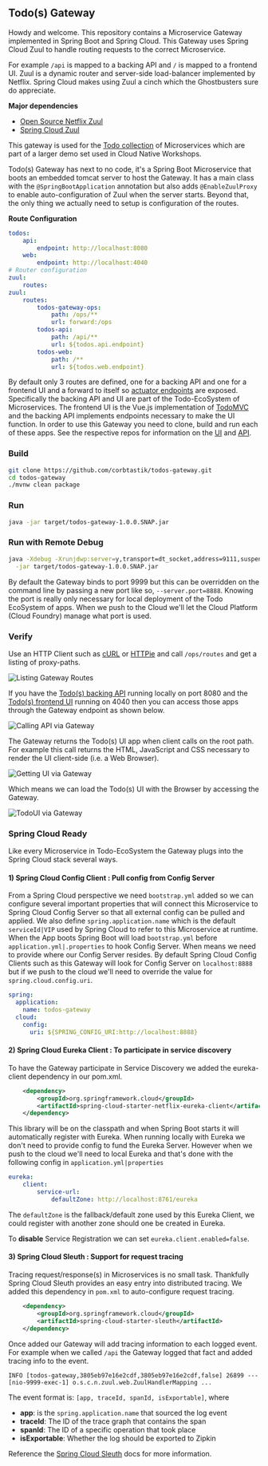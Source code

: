 ## Todo(s) Gateway

Howdy and welcome.  This repository contains a Microservice Gateway implemented in Spring Boot and Spring Cloud.  This Gateway uses Spring Cloud Zuul to handle routing requests to the correct Microservice.

For example ``/api`` is mapped to a backing API and ``/`` is mapped to a frontend UI.  Zuul is a dynamic router and server-side load-balancer implemented by Netflix.  Spring Cloud makes using Zuul a cinch which the Ghostbusters sure do appreciate.

**Major dependencies**
* [Open Source Netflix Zuul](https://github.com/Netflix/zuul)
* [Spring Cloud Zuul]()

This gateway is used for the [Todo collection](https://github.com/corbtastik/todo-ecosystem) of Microservices which are part of a larger demo set used in Cloud Native Workshops.

Todo(s) Gateway has next to no code, it's a Spring Boot Microservice that boots an embedded tomcat server to host the Gateway.  It has a main class with the ``@SpringBootApplication`` annotation but also adds ``@EnableZuulProxy`` to enable auto-configuration of Zuul when the server starts.  Beyond that, the only thing we actually need to setup is configuration of the routes.

**Route Configuration**

```yml
todos:
    api:
        endpoint: http://localhost:8080    
    web:
        endpoint: http://localhost:4040
# Router configuration
zuul:
    routes:
zuul:
    routes:
        todos-gateway-ops:
            path: /ops/**
            url: forward:/ops    
        todos-api:
            path: /api/**
            url: ${todos.api.endpoint}            
        todos-web:
            path: /**
            url: ${todos.web.endpoint}
```

By default only 3 routes are defined, one for a backing API and one for a frontend UI and a forward to itself so [actuator endpoints](https://docs.spring.io/spring-boot/docs/current/reference/html/production-ready-endpoints.html) are exposed.  Specifically the backing API and UI are part of the Todo-EcoSystem of Microservices.  The frontend UI is the Vue.js implementation of [TodoMVC](http://todomvc.com/examples/vue/) and the backing API implements endpoints necessary to make the UI function.  In order to use this Gateway you need to clone, build and run each of these apps.  See the respective repos for information on the [UI](https://github.com/corbtastik/todos-ui) and [API](https://github.com/corbtastik/todos-api).

### Build

```bash
git clone https://github.com/corbtastik/todos-gateway.git
cd todos-gateway
./mvnw clean package
```

### Run 

```bash
java -jar target/todos-gateway-1.0.0.SNAP.jar
```

### Run with Remote Debug 
```bash
java -Xdebug -Xrunjdwp:server=y,transport=dt_socket,address=9111,suspend=n \
  -jar target/todos-gateway-1.0.0.SNAP.jar
```

By default the Gateway binds to port 9999 but this can be overridden on the command line by passing a new port like so, ``--server.port=8888``.  Knowing the port is really only necessary for local deployment of the Todo EcoSystem of apps.  When we push to the Cloud we'll let the Cloud Platform (Cloud Foundry) manage what port is used.

### Verify

Use an HTTP Client such as [cURL](https://curl.haxx.se/) or [HTTPie](https://httpie.org/) and call ``/ops/routes`` and get a listing of proxy-paths.

![Listing Gateway Routes](https://github.com/corbtastik/todos-images/raw/master/todos-gateway-images/todos-gateway-routes.png)

If you have the [Todo(s) backing API](https://github.com/corbtastik/todos-api) running locally on port 8080 and the [Todo(s) frontend UI](https://github.com/corbtastik/todos-ui) running on 4040 then you can access those apps through the Gateway endpoint as shown below.

![Calling API via Gateway](https://github.com/corbtastik/todos-images/raw/master/todos-gateway-images/todos-gateway-api-call.png)

The Gateway returns the Todo(s) UI app when client calls on the root path.  For example this call returns the HTML, JavaScript and CSS necessary to render the UI client-side (i.e. a Web Browser).

![Getting UI via Gateway](https://github.com/corbtastik/todos-images/raw/master/todos-gateway-images/todos-gateway-ui-call.png)

Which means we can load the Todo(s) UI with the Browser by accessing the Gateway.

![TodoUI via Gateway](https://github.com/corbtastik/todos-images/raw/master/todos-gateway-images/todos-gateway-ui.png)

### Spring Cloud Ready

Like every Microservice in Todo-EcoSystem the Gateway plugs into the Spring Cloud stack several ways.

#### 1) Spring Cloud Config Client : Pull config from Config Server

From a Spring Cloud perspective we need ``bootstrap.yml`` added so we can configure several important properties that will connect this Microservice to Spring Cloud Config Server so that all external config can be pulled and applied.  We also define ``spring.application.name`` which is the default ``serviceId|VIP`` used by Spring Cloud to refer to this Microservice at runtime.  When the App boots Spring Boot will load ``bootstrap.yml`` before ``application.yml|.properties`` to hook Config Server.  When means we need to provide where our Config Server resides.  By default Spring Cloud Config Clients such as this Gateway will look for Config Server on ``localhost:8888`` but if we push to the cloud we'll need to override the value for ``spring.cloud.config.uri``.

```yml
spring:
  application:
    name: todos-gateway
  cloud:
    config:
      uri: ${SPRING_CONFIG_URI:http://localhost:8888}
```

#### 2) Spring Cloud Eureka Client : To participate in service discovery

To have the Gateway participate in Service Discovery we added the eureka-client dependency in our pom.xml.

```xml
    <dependency>
        <groupId>org.springframework.cloud</groupId>
        <artifactId>spring-cloud-starter-netflix-eureka-client</artifactId>
    </dependency>
```

This library will be on the classpath and when Spring Boot starts it will automatically register with Eureka.  When running locally with Eureka we don't need to provide config to fund the Eureka Server.  However when we push to the cloud we'll need to local Eureka and that's done with the following config in ``application.yml|properties`` 

```yml
eureka:
    client:
        service-url:
            defaultZone: http://localhost:8761/eureka 
```

The ``defaultZone`` is the fallback/default zone used by this Eureka Client, we could register with another zone should one be created in Eureka.

To **disable** Service Registration we can set ``eureka.client.enabled=false``.

#### 3) Spring Cloud Sleuth : Support for request tracing

Tracing request/response(s) in Microservices is no small task.  Thankfully Spring Cloud Sleuth provides an easy entry into distributed tracing.  We added this dependency in ``pom.xml`` to auto-configure request tracing.

```xml
    <dependency>
        <groupId>org.springframework.cloud</groupId>
        <artifactId>spring-cloud-starter-sleuth</artifactId>
    </dependency>
```

Once added our Gateway will add tracing information to each logged event.  For example when we called ``/api`` the Gateway logged that fact and added tracing info to the event.

```shell
INFO [todos-gateway,3805eb97e16e2cdf,3805eb97e16e2cdf,false] 26899 --- [nio-9999-exec-1] o.s.c.n.zuul.web.ZuulHandlerMapping ...
```

The event format is: ``[app, traceId, spanId, isExportable]``, where

* **app**: is the ``spring.application.name`` that sourced the log event
* **traceId**: The ID of the trace graph that contains the span
* **spanId**: The ID of a specific operation that took place
* **isExportable**: Whether the log should be exported to Zipkin

Reference the [Spring Cloud Sleuth](https://cloud.spring.io/spring-cloud-sleuth/) docs for more information.




















